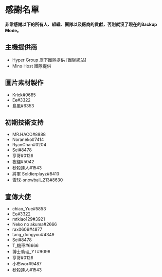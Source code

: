 # 感謝名單

**非常感謝以下的所有人、組織、團隊以及廠商的貢獻，否則就沒了現在的Backup Mode。**

## 主機提供商
* Hyper Group 旗下團隊提供 [[團隊網站](https://www.hypernology.com/)]
* Mino Host 團隊提供

## 圖片素材製作
* Krick#9685
* Ee#3322
* 島風#6353

## 初期技術支持
* MR.HACO#8888
* Noraneko#7414
* RyanChan#0204
* Sei#8478
* 亨哥#0126
* 夜貓#5042
* 秒殺達人#1543
* 將軍 Soldierplayz#8410
* 雪球-snowball_213#8630

## 宣傳大使
* chiao_Yue#5853
* Ee#3322
* mtkiao129#3921
* Neko no akuma#2666
* rax0609#4877
* tang_dongyou#4349
* Sei#8478
* T_機車#6666
* 博士助理_YT#9099
* 亨哥#0126
* 小布wor#9487
* 秒殺達人#1543
